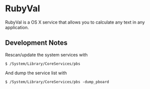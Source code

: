 # RubyVal

RubyVal is a OS X service that allows you to calculate any text in any application.

## Development Notes

Rescan/update the system services with

	$ /System/Library/CoreServices/pbs

And dump the service list with

	$ /System/Library/CoreServices/pbs -dump_pboard